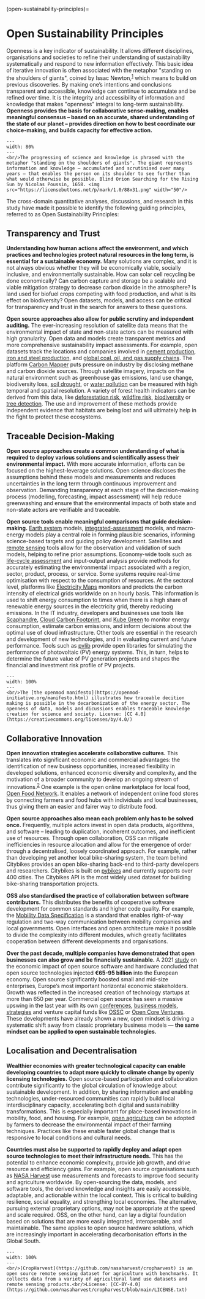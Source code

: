 (open-sustainability-principles)=
# Open Sustainability Principles

Openness is a key indicator of sustainability. It allows different disciplines, organisations and societies to refine their understanding of sustainability systematically and respond to new information effectively. This basic idea of iterative innovation is often associated with the metaphor "standing on the shoulders of giants", coined by Issac Newton,<sup><a href="https://discover.hsp.org/Record/dc-9792/Details">1</a></sup> which means to build on previous discoveries. By making one’s intentions and conclusions transparent and accessible, knowledge can continue to accumulate and be refined over time. It is the integrity and accessibility of information and knowledge that makes "openness" integral to long-term sustainability. **Openness provides the basis for collaborative sense-making, enables meaningful consensus – based on an accurate, shared understanding of the state of our planet – provides direction on how to best coordinate our choice-making, and builds capacity for effective action.**

```{figure} ../images/Orion_aveugle_cherchant_le_soleil.jpg
---
width: 80%
---
<br/>The progressing of science and knowledge is phrased with the metaphor "standing on the shoulders of giants". The giant represents information and knowledge – accumulated and scrutinised over many years – that enables the person on its shoulder to see further than what would otherwise be possible. Blind Orion Searching for the Rising Sun by Nicolas Poussin, 1658. <img src="https://licensebuttons.net/p/mark/1.0/88x31.png" width="50"/>
```

The cross-domain quantitative analyses, discussions, and research in this study have made it possible to identify the following guiding principles, referred to as Open Sustainability Principles:

## Transparency and Trust

**Understanding how human actions affect the environment, and which practices and technologies protect natural resources in the long term, is essential for a sustainable economy.** Many solutions are complex, and it is not always obvious whether they will be economically viable, socially inclusive, and environmentally sustainable. How can solar cell recycling be done economically? Can carbon capture and storage be a scalable and viable mitigation strategy to decrease carbon dioxide in the atmosphere? Is land used for biofuel crops competing with food production, and what is its effect on biodiversity?  Open datasets, models, and access can be critical for transparency and trust in the search for answers to these questions.

**Open source approaches also allow for public scrutiny and independent auditing.** The ever-increasing resolution of satellite data means that the environmental impact of state and non-state actors can be measured with high granularity. Open data and models create transparent metrics and more comprehensive sustainability impact assessments. For example, open datasets track the locations and companies involved in [cement production](https://www.cgfi.ac.uk/spatial-finance-initiative/geoasset-project/geoasset-databases/), [iron and steel production](https://www.cgfi.ac.uk/spatial-finance-initiative/geoasset-project/geoasset-databases/), and [global coal, oil, and gas supply chains](https://github.com/Lkruitwagen/global-fossil-fuel-supply-chain). The platform [Carbon Mapper](https://carbonmapperdata.org/map) puts pressure on industry by disclosing methane and carbon dioxide sources. Through satellite imagery, impacts on the natural environment such as greenhouse gas emissions, land use change, biodiversity loss, [soil drought](https://github.com/esowc/ml_drought), or [water pollution](https://github.com/RAJohansen/waterquality) can be measured with high temporal and spatial resolution. A variety of forest health indicators can be derived from this data, like [deforestation risk](https://github.com/ghislainv/forestatrisk), [wildfire risk](https://github.com/pyronear/pyro-vision), [biodiversity](https://github.com/jbferet/biodivMapR) or [tree detection](https://github.com/weecology/DeepForest). The use and improvement of these methods provide independent evidence that habitats are being lost and will ultimately help in the fight to protect these ecosystems.

## Traceable Decision-Making

**Open source approaches create a common understanding of what is required to deploy various solutions and scientifically assess their environmental impact.** With more accurate information, efforts can be focused on the highest-leverage solutions. Open science discloses the assumptions behind these models and measurements and reduces uncertainties in the long term through continuous improvement and observation. Demanding transparency at each stage of the decision-making process (modelling, forecasting, impact assessment) will help reduce greenwashing and ensure that the environmental impacts of both state and non-state actors are verifiable and traceable.

**Open source tools enable meaningful comparisons that guide decision-making.** [Earth system](https://opensustain.tech/#climate-and-earth-science) models, [integrated-assessment](https://opensustain.tech/#integrated-assessment) models, and macro-energy models play a central role in forming plausible scenarios, informing science-based targets and guiding policy development. Satellites and [remote sensing](https://opensustain.tech/#emission-observation-and-modeling) tools allow for the observation and validation of such models, helping to refine prior assumptions. Economy-wide tools such as [life-cycle assessment](https://opensustain.tech/#life-cycle-assessment) and input-output analysis provide methods for accurately estimating the environmental impact associated with a region, sector, product, process, or service. Some systems require real-time optimisation with respect to the consumption of resources. At the sectoral level, platforms like [Electricity Maps](https://app.electricitymap.org/map) monitors and predicts the carbon intensity of electrical grids worldwide on an hourly basis. This information is used to shift energy consumption to times when there is a high share of renewable energy sources in the electricity grid, thereby reducing emissions. In the IT industry, developers and businesses use tools like [Scaphandre](https://github.com/hubblo-org/scaphandre), [Cloud Carbon Footprint](https://github.com/cloud-carbon-footprint/cloud-carbon-footprint), and [Kube Green](https://github.com/kube-green/kube-green) to monitor energy consumption, estimate carbon emissions, and inform decisions about the optimal use of cloud infrastructure. Other tools are essential in the research and development of new technologies, and in evaluating current and future performance. Tools such as [pvlib](https://github.com/pvlib) provide open libraries for simulating the performance of photovoltaic (PV) energy systems. This, in turn, helps to determine the future value of PV generation projects and shapes the financial and investment risk profile of PV projects.


```{figure} ../images/open-model-process.png
---
width: 100%
---
<br/>The [the openmod manifesto](https://openmod-initiative.org/manifesto.html) illustrates how traceable decition making is possible in the decarbonization of the energy sector. The openness of data, models and dicussions enables traceable knowledge creation for science and society. License: [CC 4.0](https://creativecommons.org/licenses/by/4.0/)
```

## Collaborative Innovation

**Open innovation strategies accelerate collaborative cultures.** This translates into significant economic and commercial advantages: the identification of new business opportunities, increased flexibility in developed solutions, enhanced economic diversity and complexity, and the motivation of a broader community to develop an ongoing stream of innovations.<sup><a href="https://scholarworks.sjsu.edu/cgi/viewcontent.cgi?article=1002&context=org_mgmt_pub">2</a></sup> One example is the open online marketplace for local food, [Open Food Network](https://github.com/openfoodfoundation/openfoodnetwork). It enables a network of independent online food stores by connecting farmers and food hubs with individuals and local businesses, thus giving them an easier and fairer way to distribute food.

**Open source approaches also mean each problem only has to be solved once.** Frequently, multiple actors invest in open data products, algorithms, and software – leading to duplication, incoherent outcomes, and inefficient use of resources. Through open collaboration, OSS can mitigate inefficiencies in resource allocation and allow for the emergence of order through a decentralised, loosely coordinated approach. For example, rather than developing yet another local bike-sharing system, the team behind Citybikes provides an open bike-sharing back-end to third-party developers and researchers. Citybikes is built on [pybikes](https://github.com/eskerda/pybikes) and currently supports over 400 cities. The Citybikes API is the most widely used dataset for building bike-sharing transportation projects.

**OSS also standardised the practice of collaboration between software contributors.** This distributes the benefits of cooperative software development for common standards and higher code quality. For example, the [Mobility Data Specification](https://github.com/openmobilityfoundation/mobility-data-specification) is a standard that enables right-of-way regulation and two-way communication between mobility companies and local governments. Open interfaces and open architecture make it possible to divide the complexity into different modules, which greatly facilitates cooperation between different developments and organisations.

**Over the past decade, multiple companies have demonstrated that open businesses can also grow and be financially sustainable.** A 2021 [study](https://digital-strategy.ec.europa.eu/en/library/study-about-impact-open-source-software-and-hardware-technological-independence-competitiveness-and) on the economic impact of open source software and hardware concluded that open source technologies injected **€65-95 billion** into the European economy. Open source significantly boosted small and mid-size enterprises, Europe’s most important horizontal economic stakeholders. Growth was reflected in the increased creation of technology startups at more than 650 per year. Commercial open source has seen a massive upswing in the last year with its own [conferences](https://2020.opencoresummit.com/), [business models](https://en.wikipedia.org/wiki/Business_models_for_open-source_software), [strategies](https://future.com/open-source-community-commercialization/) and venture capital funds like [OSSC](https://oss.capital/) or [Open Core Ventures](https://opencoreventures.com/). These developments have already shown a new, open mindset is driving a systematic shift away from classic proprietary business models — **the same mindset can be applied to open sustainable technologies.**

## Localisation and Decentralisation

**Wealthier economies with greater technological capacity can enable developing countries to adapt more quickly to climate change by openly licensing technologies.** Open source-based participation and collaboration contribute significantly to the global circulation of knowledge about sustainable development. In addition, by sharing information and enabling technologies, under-resourced communities can rapidly build local interdisciplinary capacity, accelerating both digital and sustainability transformations. This is especially important for place-based innovations in mobility, food, and housing. For example, [open agriculture](https://opensustain.tech/#agriculture-and-nutrition) can be adopted by farmers to decrease the environmental impact of their farming techniques. Practices like these enable faster global change that is responsive to local conditions and cultural needs.

**Countries must also be supported to rapidly deploy and adapt open source technologies to meet their infrastructure needs.** This has the potential to enhance economic complexity, provide job growth, and drive resource and efficiency gains. For example, open source organisations such as [NASA Harvest](https://nasaharvest.org/) use measurements and forecasts to improve food security and agriculture worldwide. By open-sourcing the data, models, and software tools, the derived knowledge and insights are easily accessible, adaptable, and actionable within the local context. This is critical to building resilience, social equality, and strengthing local economies. The alternative, pursuing external proprietary options, may not be appropriate at the speed and scale required. OSS, on the other hand, can lay a digital foundation based on solutions that are more easily integrated, interoperable, and maintainable. The same applies to open source hardware solutions, which are increasingly important in accelerating decarbonisation efforts in the Global South.

```{figure} ../images/crop_harvest.png
---
width: 100%
---
<br/>[CropHarvest](https://github.com/nasaharvest/cropharvest) is an open source remote sensing dataset for agriculture with benchmarks. It collects data from a variety of agricultural land use datasets and remote sensing products.<br/>License: [CC-BY-4.0](https://github.com/nasaharvest/cropharvest/blob/main/LICENSE.txt)
```
